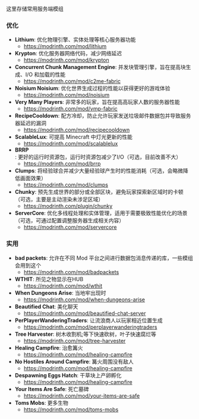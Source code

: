 这里存储常用服务端模组

### 优化
   - **Lithium**: 优化物理引擎、实体处理等核心服务器功能
      - https://modrinth.com/mod/lithium
   - **Krypton**: 优化服务器网络代码，减少网络延迟
      - https://modrinth.com/mod/krypton
   - **Concurrent Chunk Management Engine**: 并发块管理引擎，旨在提高块生成、I/O 和加载的性能
      - https://modrinth.com/mod/c2me-fabric
   - **Noisium Noisium**: 优化世界生成过程的性能以获得更好的游戏体验
      - https://modrinth.com/mod/noisium
   - **Very Many Players**: 非常多的玩家，旨在提高高玩家人数的服务器性能
      - https://modrinth.com/mod/vmp-fabric
   - **RecipeCooldown**: 配方冷却，防止允许玩家发送垃圾邮件数据包并导致服务器延迟的漏洞
      - https://modrinth.com/mod/recipecooldown
   - **ScalableLux**: 可提高 Minecraft 中灯光更新的性能
      - https://modrinth.com/mod/scalablelux
   - **BRRP**: 更好的运行时资源包，运行时资源包减少了I/O（可选，目前改善不大）
      - https://modrinth.com/mod/brrp 
   - **Clumps**: 将经验球合并减少大量经验球产生时的性能消耗（可选，会略微降低画面效果）
      - https://modrinth.com/mod/clumps
   - **Chunky**: 预先生成世界的部分或全部区块，避免玩家探索新区域时的卡顿（可选，主要是主动渲染未涉足区域）
      - https://modrinth.com/plugin/chunky
   - **ServerCore**: 优化多线程处理和实体管理，适用于需要极致性能优化的场景（可选，可通过配置调整服务器生成相关内容）
      - https://modrinth.com/mod/servercore
### 实用
   - **bad packets**: 允许在不同 Mod 平台之间进行数据包消息传递的库，一些模组会用到这个
      - https://modrinth.com/mod/badpackets
   - **WTHIT**: 所见之物显示在HUB
     - https://modrinth.com/mod/wthit
   - **When Dungeons Arise**: 当地牢出现时
      - https://modrinth.com/mod/when-dungeons-arise
   - **Beautified Chat**: 美化聊天
      - https://modrinth.com/mod/beautified-chat-server
   - **PerPlayerWanderingTraders**: 让流浪商人以玩家相近位置生成
      - https://modrinth.com/mod/perplayerwanderingtraders
   - **Tree Harvester**: 树木收割机;等下快速砍树，叶子快速腐烂等
      - https://modrinth.com/mod/tree-harvester
   - **Healing Campfire**: 治愈篝火
      - https://modrinth.com/mod/healing-campfire
   - **No Hostiles Around Campfire**: 篝火周围没有敌人
      - https://modrinth.com/mod/healing-campfire
   - **Despawning Eggs Hatch**: 干草块上产卵孵化
      - https://modrinth.com/mod/healing-campfire
   - **Your Items Are Safe**: 死亡墓碑
      - https://modrinth.com/mod/your-items-are-safe
   - **Toms Mobs**: 更多生物
      - https://modrinth.com/mod/toms-mobs
